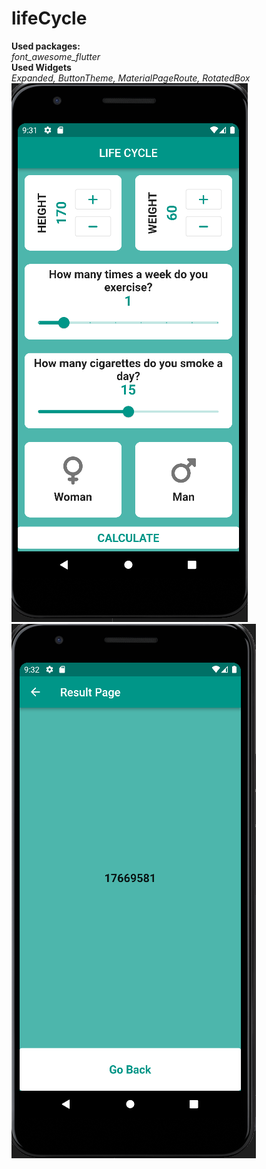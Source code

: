 # lifeCycle
**Used packages:**<br/>
*font_awesome_flutter*<br/>
**Used Widgets**<br/>
*Expanded, ButtonTheme, MaterialPageRoute, RotatedBox*<br/>
![Images](https://github.com/Surayya-code/lifeCycle/blob/main/life_cycle/assets/page_1.png) 
![Images](https://github.com/Surayya-code/lifeCycle/blob/main/life_cycle/assets/page_2.png)
